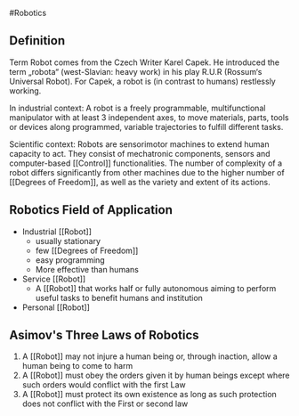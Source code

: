 #Robotics 
## Definition
Term Robot comes from the Czech Writer Karel Capek. He introduced the term „robota“ (west-Slavian: heavy work) in his play R.U.R (Rossum‘s Universal Robot). For Capek, a robot is (in contrast to humans) restlessly working.

In industrial context: A robot is a freely programmable, multifunctional manipulator with at least 3 independent axes, to move materials, parts, tools or devices along programmed, variable trajectories to fulfill different tasks.

Scientific context:
Robots are sensorimotor machines to extend human capacity to act. They consist of mechatronic components, sensors and computer-based [[Control]] functionalities. The number of complexity of a robot differs significantly from other machines due to the higher number of [[Degrees of Freedom]], as well as the variety and extent of its actions.

## Robotics Field of Application

- Industrial [[Robot]]
	- usually stationary
	- few [[Degrees of Freedom]]
	- easy programming
	- More effective than humans
- Service [[Robot]]
	- A [[Robot]] that works half or fully autonomous aiming to perform useful tasks to benefit humans and institution
- Personal [[Robot]]

## Asimov's Three Laws of Robotics

1. A [[Robot]] may not injure a human being or, through inaction, allow a human being to come to harm
2. A [[Robot]] must obey the orders given it by human beings except where such orders would conflict with the first Law
3. A [[Robot]] must protect its own existence as long as such protection does not conflict with the First or second law